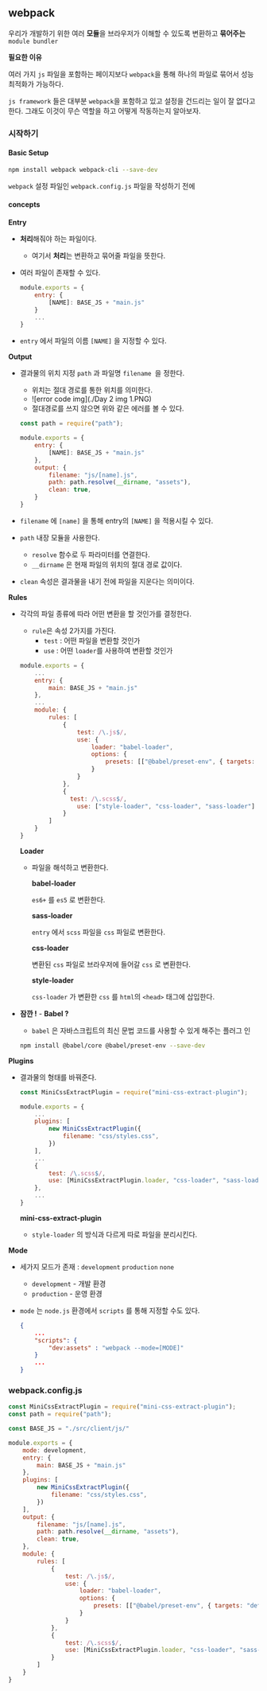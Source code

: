 ## webpack

우리가 개발하기 위한 여러 **모듈**을 브라우저가 이해할 수 있도록 변환하고 **묶어주는** ```module bundler``` 

**필요한 이유**

여러 가지 ```js``` 파일을 포함하는 페이지보다 ```webpack```을 통해 하나의 파일로 묶어서 성능 최적화가 가능하다.

```js framework``` 들은 대부분 ```webpack```을 포함하고 있고 설정을 건드리는 일이 잘 없다고 한다.
그래도 이것이 무슨 역할을 하고 어떻게 작동하는지 알아보자.



### 시작하기

#### Basic Setup

```bash
npm install webpack webpack-cli --save-dev
```

```webpack``` 설정 파일인 ```webpack.config.js``` 파일을 작성하기 전에

#### concepts

**Entry**

- **처리**해줘야 하는 파일이다.

  - 여기서 **처리**는 변환하고 묶어줄 파일을 뜻한다.

- 여러 파일이 존재할 수 있다.

  ```javascript
  module.exports = {
      entry: {
          [NAME]: BASE_JS + "main.js"
      }
      ...
  }
  ```

- `entry` 에서 파일의 이름 `[NAME]` 을 지정할 수 있다.

**Output**

- 결과물의 위치 지정 ```path``` 과 파일명 `filename `을 정한다.

  - 위치는 절대 경로를 통한 위치를 의미한다.
  - ![error code img](./Day 2 img 1.PNG)
  - 절대경로를 쓰지 않으면 위와 같은 에러를 볼 수 있다.

  ```javascript
  const path = require("path");
  
  module.exports = {
      entry: {
          [NAME]: BASE_JS + "main.js"
      },
      output: {
          filename: "js/[name].js",
          path: path.resolve(__dirname, "assets"),
          clean: true,
      }
  }
  ```

- `filename` 에 `[name]` 을 통해 entry의 `[NAME]` 을 적용시킬 수 있다.

- `path` 내장 모듈을 사용한다.

  - `resolve` 함수로 두 파라미터를 연결한다.
  - `__dirname` 은 현재 파일의 위치의 절대 경로 값이다.

- `clean` 속성은 결과물을 내기 전에 파일을 지운다는 의미이다.

**Rules**

- 각각의 파일 종류에 따라 어떤 변환을 할 것인가를 결정한다.

  - `rule`은 속성 2가지를 가진다.
    - `test` : 어떤 파일을 변환할 것인가
    - `use` : 어떤 `loader`를 사용하여 변환할 것인가

  ```javascript
  module.exports = {
      ...
      entry: {
          main: BASE_JS + "main.js"
      },
      ...
      module: {
          rules: [
              {
                  test: /\.js$/,
                  use: {
                      loader: "babel-loader",
                      options: {
                          presets: [["@babel/preset-env", { targets: "defaults" }]]
                      }
                  }
              },
              {
              	test: /\.scss$/,
                  use: ["style-loader", "css-loader", "sass-loader"]
              }
          ]
      }
  }
  ```

  **Loader**

  - 파일을 해석하고 변환한다.

    **babel-loader**

    `es6+` 를 `es5` 로 변환한다.

    **sass-loader**

    `entry` 에서 `scss` 파일을 `css` 파일로 변환한다.

    **css-loader**

    변환된 `css` 파일로 브라우저에 들어갈 `css` 로 변환한다.

    **style-loader**

    `css-loader` 가 변환한 `css` 를 `html`의 `<head>` 태그에 삽입한다.

    

- **잠깐 !**  - **Babel ?**

  - `babel` 은 자바스크립트의 최신 문법 코드를 사용할 수 있게 해주는 플러그 인

  ```bash
  npm install @babel/core @babel/preset-env --save-dev
  ```



**Plugins**

- 결과물의 형태를 바꿔준다.

  ```javascript
  const MiniCssExtractPlugin = require("mini-css-extract-plugin");
  
  module.exports = {
      ...
      plugins: [
          new MiniCssExtractPlugin({
              filename: "css/styles.css",
          })
      ],
      ...
      {
          test: /\.scss$/,
          use: [MiniCssExtractPlugin.loader, "css-loader", "sass-loader"]
      },
      ...
  }
  ```

  **mini-css-extract-plugin**

  - `style-loader` 의 방식과 다르게 따로 파일을 분리시킨다.

**Mode**

- 세가지 모드가 존재 : `development`  `production`  `none`

  - `development` - 개발 환경
  - `production` - 운영 환경

- `mode` 는 `node.js` 환경에서 `scripts` 를 통해 지정할 수도 있다.

  ```json
  {
      ...
      "scripts": {
          "dev:assets" : "webpack --mode=[MODE]"
      }
      ...
  }
  ```



### webpack.config.js

```javascript
const MiniCssExtractPlugin = require("mini-css-extract-plugin");
const path = require("path");

const BASE_JS = "./src/client/js/"

module.exports = {
    mode: development,
    entry: {
        main: BASE_JS + "main.js"
    },
    plugins: [
        new MiniCssExtractPlugin({
            filename: "css/styles.css",
        })
    ],
    output: {
        filename: "js/[name].js",
        path: path.resolve(__dirname, "assets"),
        clean: true,
    },
    module: {
        rules: [
            {
                test: /\.js$/,
                use: {
                    loader: "babel-loader",
                    options: {
                        presets: [["@babel/preset-env", { targets: "defaults" }]]
                    }
                }
            },
            {
            	test: /\.scss$/,
                use: [MiniCssExtractPlugin.loader, "css-loader", "sass-loader"]
            }
        ]
    }
}
```
